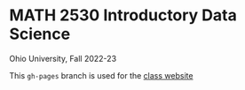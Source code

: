 # MATH 2530 Introductory Data Science

Ohio University, Fall 2022-23

This `gh-pages` branch is used for the [class website](https://data-ohio.github.io/MATH2530_Fall22-23/)
